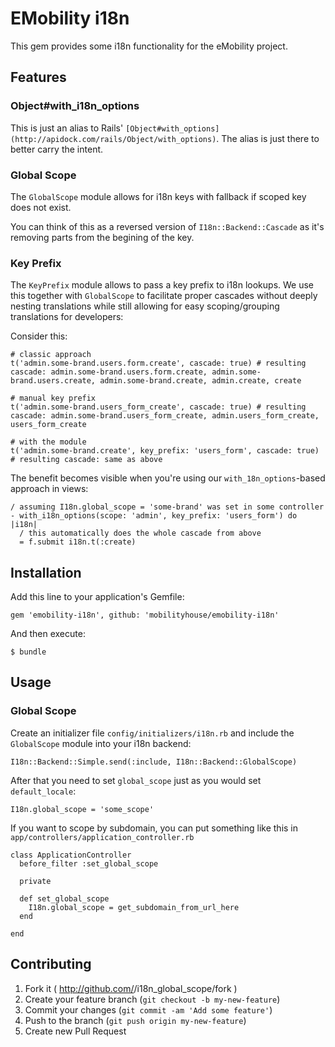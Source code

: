# EMobility i18n

This gem provides some i18n functionality for the eMobility project.

## Features

### Object#with_i18n_options

This is just an alias to Rails' `[Object#with_options](http://apidock.com/rails/Object/with_options)`. The alias is just there to better carry the intent.

### Global Scope

The `GlobalScope` module allows for i18n keys with fallback if scoped key does not exist.

You can think of this as a reversed version of `I18n::Backend::Cascade` as it's removing parts from the begining of the key.

### Key Prefix

The `KeyPrefix` module allows to pass a key prefix to i18n lookups. We use this together with `GlobalScope` to facilitate proper cascades without deeply nesting translations while still allowing for easy scoping/grouping translations for developers:

Consider this:

```
# classic approach
t('admin.some-brand.users.form.create', cascade: true) # resulting cascade: admin.some-brand.users.form.create, admin.some-brand.users.create, admin.some-brand.create, admin.create, create

# manual key prefix
t('admin.some-brand.users_form_create', cascade: true) # resulting cascade: admin.some-brand.users_form_create, admin.users_form_create, users_form_create

# with the module
t('admin.some-brand.create', key_prefix: 'users_form', cascade: true) # resulting cascade: same as above
```

The benefit becomes visible when you're using our `with_18n_options`-based approach in views:

```
/ assuming I18n.global_scope = 'some-brand' was set in some controller
- with_i18n_options(scope: 'admin', key_prefix: 'users_form') do |i18n|
  / this automatically does the whole cascade from above
  = f.submit i18n.t(:create)
```

## Installation

Add this line to your application's Gemfile:

    gem 'emobility-i18n', github: 'mobilityhouse/emobility-i18n'

And then execute:

    $ bundle

## Usage

### Global Scope

Create an initializer file `config/initializers/i18n.rb` and include the `GlobalScope` module into your i18n backend:

    I18n::Backend::Simple.send(:include, I18n::Backend::GlobalScope)

After that you need to set `global_scope` just as you would set `default_locale`:
 
    I18n.global_scope = 'some_scope'
    
If you want to scope by subdomain, you can put something like this in `app/controllers/application_controller.rb`

    class ApplicationController
      before_filter :set_global_scope
    
      private

      def set_global_scope
        I18n.global_scope = get_subdomain_from_url_here
      end

    end

## Contributing

1. Fork it ( http://github.com/<my-github-username>/i18n_global_scope/fork )
2. Create your feature branch (`git checkout -b my-new-feature`)
3. Commit your changes (`git commit -am 'Add some feature'`)
4. Push to the branch (`git push origin my-new-feature`)
5. Create new Pull Request
